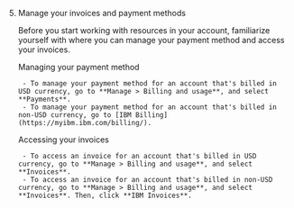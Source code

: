 5. Manage your invoices and payment methods

	Before you start working with resources in your account, familiarize yourself with where you can manage your payment method and access your invoices.

	Managing your payment method

		- To manage your payment method for an account that's billed in USD currency, go to **Manage > Billing and usage**, and select **Payments**.
		- To manage your payment method for an account that's billed in non-USD currency, go to [IBM Billing](https://myibm.ibm.com/billing/).

	Accessing your invoices

		- To access an invoice for an account that's billed in USD currency, go to **Manage > Billing and usage**, and select **Invoices**.
		- To access an invoice for an account that's billed in non-USD currency, go to **Manage > Billing and usage**, and select **Invoices**. Then, click **IBM Invoices**.